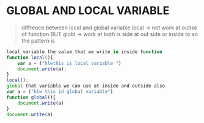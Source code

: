 # GLOBAL AND LOCAL VARIABLE

> diffrence between local and global variable 
local -> not work at outise of function 
BUT
globl -> work at both is side at out side or inside to 
so the pattern is 
```javascript
local variable the value that we write in inside function
function local(){
    var a = ("hlwthis is local variable ")
    document.write(a);
}
local(); 
global that variable we can use at inside and outside also
var a = ("hlw this id global variable")
function global(){
    document.write(a)
}
document.write(a)